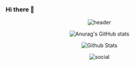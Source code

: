 ### Hi there 👋

<!--
**gustjdw/gustjdw** is a ✨ _special_ ✨ repository because its `README.md` (this file) appears on your GitHub profile.

Here are some ideas to get you started:

- 🔭 I’m currently working on ...
- 🌱 I’m currently learning ...
- 👯 I’m looking to collaborate on ...
- 🤔 I’m looking for help with ...
- 💬 Ask me about ...
- 📫 How to reach me: ...
- 😄 Pronouns: ...
- ⚡ Fun fact: ...
-->
<div align='center'>
  
![header](https://capsule-render.vercel.app/api?type=waving&color=auto&height=165&section=header&text=text%20Ji&fontSize=80&fontAlign=60)

  
<!-- [![Top Langs](https://github-readme-stats.vercel.app/api/top-langs/?username=JongAAAAAAAAA&layout=compact&theme=onedark)](https://github.com/anuraghazra/github-readme-stats)  -->

![Anurag's GitHub stats](https://github-readme-stats.vercel.app/api?username=gustjdw&show_icons=true&theme=radical&count_private=true)  


![Github Stats](https://github-readme-streak-stats.herokuapp.com/?user=JongAAAAAAAAA&theme=highcontrast&hide_border=false&fire=red&sideNums=red)<br/>

<!-- [![Solved.ac Profile](http://mazassumnida.wtf/api/v2/generate_badge?boj=demitymd)](https://solved.ac/demitymd/)
-->
  
![social](https://user-images.githubusercontent.com/82303989/208237842-bba94fce-6751-4791-8b3c-ae55096f4035.gif)

</div>
